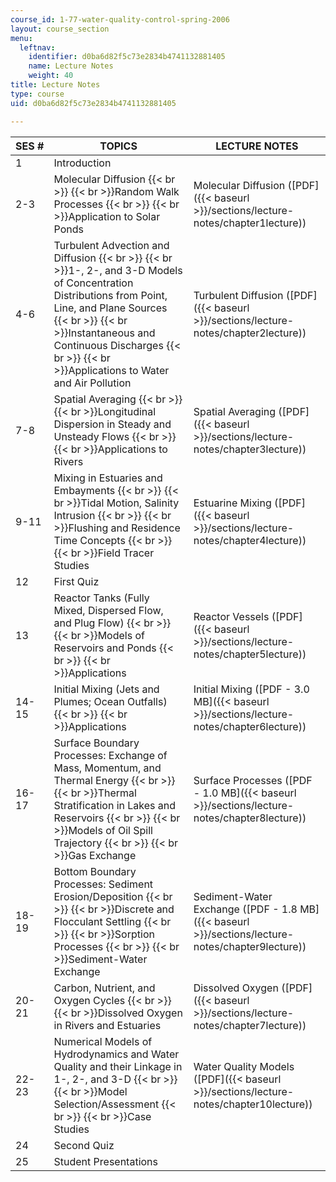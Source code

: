 ```yaml
---
course_id: 1-77-water-quality-control-spring-2006
layout: course_section
menu:
  leftnav:
    identifier: d0ba6d82f5c73e2834b4741132881405
    name: Lecture Notes
    weight: 40
title: Lecture Notes
type: course
uid: d0ba6d82f5c73e2834b4741132881405

---
```


| SES # | TOPICS | LECTURE NOTES |
| --- | --- | --- |
| 1 | Introduction | &nbsp; |
| 2-3 | Molecular Diffusion  {{< br >}}  {{< br >}}Random Walk Processes  {{< br >}}  {{< br >}}Application to Solar Ponds | Molecular Diffusion ([PDF]({{< baseurl >}}/sections/lecture-notes/chapter1lecture)) |
| 4-6 | Turbulent Advection and Diffusion  {{< br >}}  {{< br >}}1-, 2-, and 3-D Models of Concentration Distributions from Point, Line, and Plane Sources  {{< br >}}  {{< br >}}Instantaneous and Continuous Discharges  {{< br >}}  {{< br >}}Applications to Water and Air Pollution | Turbulent Diffusion ([PDF]({{< baseurl >}}/sections/lecture-notes/chapter2lecture)) |
| 7-8 | Spatial Averaging  {{< br >}}  {{< br >}}Longitudinal Dispersion in Steady and Unsteady Flows  {{< br >}}  {{< br >}}Applications to Rivers | Spatial Averaging ([PDF]({{< baseurl >}}/sections/lecture-notes/chapter3lecture)) |
| 9-11 | Mixing in Estuaries and Embayments  {{< br >}}  {{< br >}}Tidal Motion, Salinity Intrusion  {{< br >}}  {{< br >}}Flushing and Residence Time Concepts  {{< br >}}  {{< br >}}Field Tracer Studies | Estuarine Mixing ([PDF]({{< baseurl >}}/sections/lecture-notes/chapter4lecture)) |
| 12 | First Quiz | &nbsp; |
| 13 | Reactor Tanks (Fully Mixed, Dispersed Flow, and Plug Flow)  {{< br >}}  {{< br >}}Models of Reservoirs and Ponds  {{< br >}}  {{< br >}}Applications | Reactor Vessels ([PDF]({{< baseurl >}}/sections/lecture-notes/chapter5lecture)) |
| 14-15 | Initial Mixing (Jets and Plumes; Ocean Outfalls)  {{< br >}}  {{< br >}}Applications | Initial Mixing ([PDF - 3.0 MB]({{< baseurl >}}/sections/lecture-notes/chapter6lecture)) |
| 16-17 | Surface Boundary Processes: Exchange of Mass, Momentum, and Thermal Energy  {{< br >}}  {{< br >}}Thermal Stratification in Lakes and Reservoirs  {{< br >}}  {{< br >}}Models of Oil Spill Trajectory  {{< br >}}  {{< br >}}Gas Exchange | Surface Processes ([PDF - 1.0 MB]({{< baseurl >}}/sections/lecture-notes/chapter8lecture)) |
| 18-19 | Bottom Boundary Processes: Sediment Erosion/Deposition  {{< br >}}  {{< br >}}Discrete and Flocculant Settling  {{< br >}}  {{< br >}}Sorption Processes  {{< br >}}  {{< br >}}Sediment-Water Exchange | Sediment-Water Exchange ([PDF - 1.8 MB]({{< baseurl >}}/sections/lecture-notes/chapter9lecture)) |
| 20-21 | Carbon, Nutrient, and Oxygen Cycles  {{< br >}}  {{< br >}}Dissolved Oxygen in Rivers and Estuaries | Dissolved Oxygen ([PDF]({{< baseurl >}}/sections/lecture-notes/chapter7lecture)) |
| 22-23 | Numerical Models of Hydrodynamics and Water Quality and their Linkage in 1-, 2-, and 3-D  {{< br >}}  {{< br >}}Model Selection/Assessment  {{< br >}}  {{< br >}}Case Studies | Water Quality Models ([PDF]({{< baseurl >}}/sections/lecture-notes/chapter10lecture)) |
| 24 | Second Quiz | &nbsp; |
| 25 | Student Presentations |